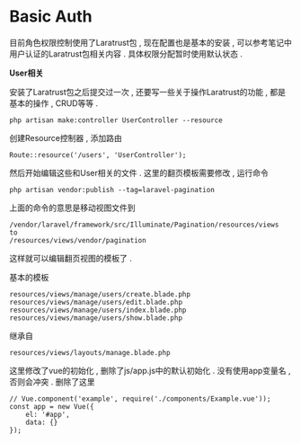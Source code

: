 # Basic Auth

目前角色权限控制使用了Laratrust包 , 现在配置也是基本的安装 , 可以参考笔记中用户认证的Laratrust包相关内容 . 具体权限分配暂时使用默认状态 .

**User相关**

安装了Laratrust包之后提交过一次 , 还要写一些关于操作Laratrust的功能 , 都是基本的操作 , CRUD等等 .

```
php artisan make:controller UserController --resource
```

创建Resource控制器 , 添加路由

```
Route::resource('/users', 'UserController');
```

然后开始编辑这些和User相关的文件 . 这里的翻页模板需要修改 , 运行命令

```
php artisan vendor:publish --tag=laravel-pagination
```

上面的命令的意思是移动视图文件到

```
/vendor/laravel/framework/src/Illuminate/Pagination/resources/views
to
/resources/views/vendor/pagination
```

这样就可以编辑翻页视图的模板了 . 

基本的模板

```
resources/views/manage/users/create.blade.php
resources/views/manage/users/edit.blade.php
resources/views/manage/users/index.blade.php
resources/views/manage/users/show.blade.php
```

继承自

```
resources/views/layouts/manage.blade.php
```

这里修改了vue的初始化 , 删除了js/app.js中的默认初始化 . 没有使用app变量名 , 否则会冲突 . 删除了这里

```
// Vue.component('example', require('./components/Example.vue'));
const app = new Vue({
    el: '#app',
    data: {}
});
```





